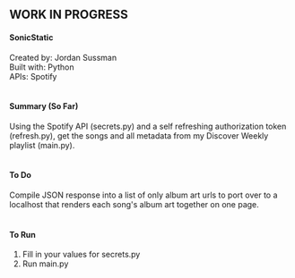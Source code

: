## WORK IN PROGRESS

#### SonicStatic<br>
Created by: Jordan Sussman<br>
Built with: Python<br>
APIs: Spotify<br><br>

#### Summary (So Far)<br>
Using the Spotify API (secrets.py) and a self refreshing authorization token (refresh.py), get the songs and all metadata from my Discover Weekly playlist (main.py).
<br><br>
#### To Do<br>
Compile JSON response into a list of only album art urls to port over to a localhost that renders each song's album art together on one page. 
<br><br>
#### To Run<br>
1. Fill in your values for secrets.py <br>
2. Run main.py
